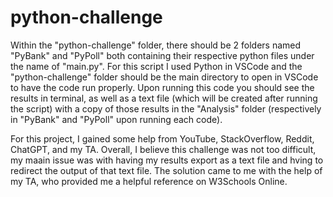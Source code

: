 # python-challenge

Within the "python-challenge" folder, there should be 2 folders named "PyBank" and "PyPoll" both containing their respective python files under the name of "main.py".
For this script I used Python in VSCode and the "python-challenge" folder should be the main directory to open in VSCode to have the code run properly.
Upon running this code you should see the results in terminal, as well as a text file (which will be created after running the script) with a copy of those results in the "Analysis" folder (respectively in "PyBank" and "PyPoll" upon running each code).


For this project, I gained some help from YouTube, StackOverflow, Reddit, ChatGPT, and my TA. Overall, I believe this challenge was not too difficult, my maain issue was with having my results export as a text file and hving to redirect the output of that text file. The solution came to me with the help of my TA, who provided me a helpful reference on W3Schools Online.
